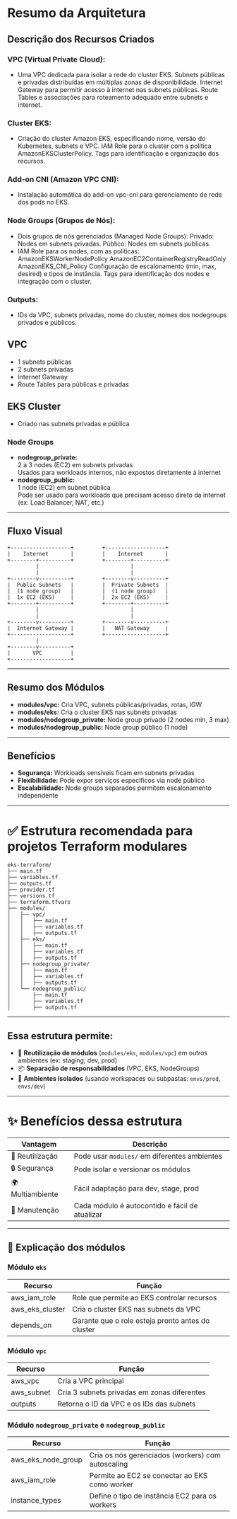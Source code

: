 # Resumo da Arquitetura

## Descrição dos Recursos Criados

### VPC (Virtual Private Cloud):

  -  Uma VPC dedicada para isolar a rede do cluster EKS.
     Subnets públicas e privadas distribuídas em múltiplas zonas de disponibilidade.
     Internet Gateway para permitir acesso à internet nas subnets públicas.
     Route Tables e associações para roteamento adequado entre subnets e internet.

### Cluster EKS:

  -  Criação do cluster Amazon EKS, especificando nome, versão do Kubernetes, subnets e VPC.
     IAM Role para o cluster com a política AmazonEKSClusterPolicy.
     Tags para identificação e organização dos recursos.
    
### Add-on CNI (Amazon VPC CNI):

  - Instalação automática do add-on vpc-cni para gerenciamento de rede dos pods no EKS.
    
### Node Groups (Grupos de Nós):

  - Dois grupos de nós gerenciados (Managed Node Groups):
      Privado: Nodes em subnets privadas.
      Público: Nodes em subnets públicas.
  - IAM Role para os nodes, com as políticas:
      AmazonEKSWorkerNodePolicy
      AmazonEC2ContainerRegistryReadOnly
      AmazonEKS_CNI_Policy
    Configuração de escalonamento (min, max, desired) e tipos de instância.
    Tags para identificação dos nodes e integração com o cluster.

### Outputs:

  - IDs da VPC, subnets privadas, nome do cluster, nomes dos nodegroups privados e públicos.

## VPC
- 1 subnets públicas
- 2 subnets privadas
- Internet Gateway
- Route Tables para públicas e privadas

## EKS Cluster
- Criado nas subnets privadas e pública

### Node Groups
- **nodegroup_private:**  
  2 a 3 nodes (EC2) em subnets privadas  
  Usados para workloads internos, não expostos diretamente à internet
- **nodegroup_public:**  
  1 node (EC2) em subnet pública  
  Pode ser usado para workloads que precisam acesso direto da internet (ex: Load Balancer, NAT, etc.)

---

## Fluxo Visual

```
+-------------------+         +-------------------+
|    Internet       |         |    Internet       |
+--------+----------+         +--------+----------+
         |                             |
         |                             |
+--------v----------+         +--------v----------+
|  Public Subnets   |         |  Private Subnets  |
|  (1 node group)   |         |  (1 node group)   |
|  1x EC2 (EKS)     |         |  2x EC2 (EKS)     |
+--------+----------+         +--------+----------+
         |                             |
         |                             |
+--------v----------+         +--------v----------+
|  Internet Gateway |         |   NAT Gateway     |
+-------------------+         +-------------------+
         |
+--------v----------+
|       VPC         |
+-------------------+
```

---

## Resumo dos Módulos

- **modules/vpc:** Cria VPC, subnets públicas/privadas, rotas, IGW
- **modules/eks:** Cria o cluster EKS nas subnets privadas
- **modules/nodegroup_private:** Node group privado (2 nodes min, 3 max)
- **modules/nodegroup_public:** Node group público (1 node)

---

## Benefícios

- **Segurança:** Workloads sensíveis ficam em subnets privadas
- **Flexibilidade:** Pode expor serviços específicos via node público
- **Escalabilidade:** Node groups separados permitem escalonamento independente

---

# ✅ Estrutura recomendada para projetos Terraform modulares

```
eks-terraform/
├── main.tf
├── variables.tf
├── outputs.tf
├── provider.tf
├── versions.tf
├── terraform.tfvars
├── modules/
│   ├── vpc/
│   │   ├── main.tf
│   │   ├── variables.tf
│   │   ├── outputs.tf
│   ├── eks/
│   │   ├── main.tf
│   │   ├── variables.tf
│   │   ├── outputs.tf
│   ├── nodegroup_private/
│   │   ├── main.tf
│   │   ├── variables.tf
│   │   ├── outputs.tf
│   └── nodegroup_public/
│       ├── main.tf
│       ├── variables.tf
│       ├── outputs.tf
```

---

## Essa estrutura permite:

- 🔁 **Reutilização de módulos** (`modules/eks`, `modules/vpc`) em outros ambientes (ex: staging, dev, prod)
- 📦 **Separação de responsabilidades** (VPC, EKS, NodeGroups)
- 🚀 **Ambientes isolados** (usando workspaces ou subpastas: `envs/prod`, `envs/dev`)

---

# ✨ Benefícios dessa estrutura

| Vantagem      | Descrição                                         |
|---------------|---------------------------------------------------|
| 🔁 Reutilização | Pode usar `modules/` em diferentes ambientes      |
| 🔒 Segurança   | Pode isolar e versionar os módulos                |
| 🌍 Multiambiente | Fácil adaptação para dev, stage, prod           |
| 🔧 Manutenção  | Cada módulo é autocontido e fácil de atualizar    |

---

## 🧠 Explicação dos módulos

### Módulo `eks`
| Recurso           | Função                                               |
|-------------------|------------------------------------------------------|
| aws_iam_role      | Role que permite ao EKS controlar recursos           |
| aws_eks_cluster   | Cria o cluster EKS nas subnets da VPC                |
| depends_on        | Garante que o role esteja pronto antes do cluster    |

### Módulo `vpc`
| Recurso           | Função                                               |
|-------------------|------------------------------------------------------|
| aws_vpc           | Cria a VPC principal                                 |
| aws_subnet        | Cria 3 subnets privadas em zonas diferentes          |
| outputs           | Retorna o ID da VPC e os IDs das subnets             |

### Módulo `nodegroup_private` e `nodegroup_public`
| Recurso             | Função                                             |
|---------------------|----------------------------------------------------|
| aws_eks_node_group  | Cria os nós gerenciados (workers) com autoscaling  |
| aws_iam_role        | Permite ao EC2 se conectar ao EKS como worker      |
| instance_types      | Define o tipo de instância EC2 para os workers     |